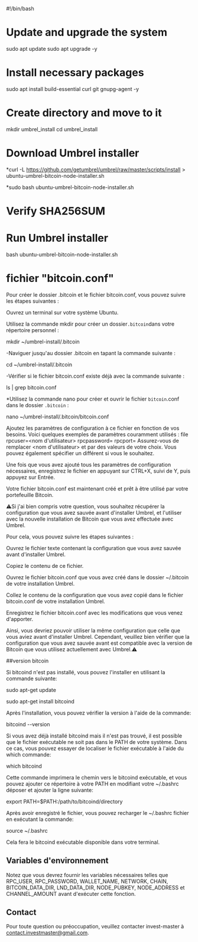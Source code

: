 
#!/bin/bash

# Update and upgrade the system
sudo apt update
sudo apt upgrade -y

# Install necessary packages
sudo apt install build-essential curl git gnupg-agent -y

# Create directory and move to it
mkdir umbrel_install
cd umbrel_install

# Download Umbrel installer
*curl -L https://github.com/getumbrel/umbrel/raw/master/scripts/install > ubuntu-umbrel-bitcoin-node-installer.sh

*sudo bash ubuntu-umbrel-bitcoin-node-installer.sh


# Verify SHA256SUM


# Run Umbrel installer
bash ubuntu-umbrel-bitcoin-node-installer.sh

# fichier "bitcoin.conf"
Pour créer le dossier .bitcoin et le fichier bitcoin.conf, vous pouvez suivre les étapes suivantes :

Ouvrez un terminal sur votre système Ubuntu.

Utilisez la commande mkdir pour créer un dossier`.bitcoin`dans votre répertoire personnel :

mkdir ~/umbrel-install/.bitcoin


-Naviguer jusqu'au dossier .bitcoin en tapant la commande suivante :

cd ~/umbrel-install/.bitcoin

-Vérifier si le fichier bitcoin.conf existe déjà avec la commande suivante :

ls | grep bitcoin.conf

*Utilisez la commande nano pour créer et ouvrir le fichier `bitcoin`.conf dans le dossier `.bitcoin` :

nano ~/umbrel-install/.bitcoin/bitcoin.conf

Ajoutez les paramètres de configuration à ce fichier en fonction de vos besoins. Voici quelques exemples de paramètres couramment utilisés :
file
rpcuser=<nom d'utilisateur>
rpcpassword=<mot de passe>
rpcport=<port>
Assurez-vous de remplacer <nom d'utilisateur> et <mot de passe> par des valeurs de votre choix. Vous pouvez également spécifier un <port> différent si vous le souhaitez.

Une fois que vous avez ajouté tous les paramètres de configuration nécessaires, enregistrez le fichier en appuyant sur CTRL+X, suivi de Y, puis appuyez sur Entrée.

Votre fichier bitcoin.conf est maintenant créé et prêt à être utilisé par votre portefeuille Bitcoin.

⚠Si j'ai bien compris votre question, vous souhaitez récupérer la configuration que vous avez sauvée avant d'installer Umbrel, et l'utiliser avec la nouvelle installation de Bitcoin que vous avez effectuée avec Umbrel.

Pour cela, vous pouvez suivre les étapes suivantes :

Ouvrez le fichier texte contenant la configuration que vous avez sauvée avant d'installer Umbrel.

Copiez le contenu de ce fichier.

Ouvrez le fichier bitcoin.conf que vous avez créé dans le dossier ~/.bitcoin de votre installation Umbrel.

Collez le contenu de la configuration que vous avez copié dans le fichier bitcoin.conf de votre installation Umbrel.

Enregistrez le fichier bitcoin.conf avec les modifications que vous venez d'apporter.

Ainsi, vous devriez pouvoir utiliser la même configuration que celle que vous aviez avant d'installer Umbrel. Cependant, veuillez bien vérifier que la configuration que vous avez sauvée avant est compatible avec la version de Bitcoin que vous utilisez actuellement avec Umbrel.⚠

##version bitcoin

Si bitcoind n'est pas installé, vous pouvez l'installer en utilisant la commande suivante:

sudo apt-get update

sudo apt-get install bitcoind

Après l'installation, vous pouvez vérifier la version à l'aide de la commande:

bitcoind --version

Si vous avez déjà installé bitcoind mais il n'est pas trouvé, il est possible que le fichier exécutable ne soit pas dans le PATH de votre système. Dans ce cas, vous pouvez essayer de localiser le fichier exécutable à l'aide du which commande:

which bitcoind

Cette commande imprimera le chemin vers le bitcoind exécutable, et vous pouvez ajouter ce répertoire à votre PATH en modifiant votre ~/.bashrc déposer et ajouter la ligne suivante:

export PATH=$PATH:/path/to/bitcoind/directory

Après avoir enregistré le fichier, vous pouvez recharger le ~/.bashrc fichier en exécutant la commande:

source ~/.bashrc

Cela fera le bitcoind exécutable disponible dans votre terminal.








## Variables d'environnement

Notez que vous devrez fournir les variables nécessaires telles que RPC_USER, RPC_PASSWORD, WALLET_NAME, NETWORK, CHAIN, BITCOIN_DATA_DIR, LND_DATA_DIR, NODE_PUBKEY, NODE_ADDRESS et CHANNEL_AMOUNT avant d'exécuter cette fonction.

## Contact

Pour toute question ou préoccupation, veuillez contacter invest-master à contact.investmaster@gmail.com.

